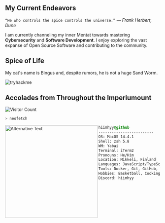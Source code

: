 ## My Current Endeavors

`“He who controls the spice controls the universe.”` ― _Frank Herbert, Dune_

I am currently channeling my inner Mentat towards mastering **Cybersecurity** and **Software Development**. I enjoy exploring the vast expanse of Open Source Software and contributing to the community.

## Spice of Life

My cat's name is Bingus and, despite rumors, he is not a huge Sand Worm.

![tryhackme](https://tryhackme-badges.s3.amazonaws.com/hiimhyy.png?1)

## Accolades from Throughout the Imperiumount

![Visitor Count](https://profile-counter.glitch.me/hiimhyy/count.svg)

```zsh
> neofetch
```

<img src="https://i.imgur.com/UE9Vvwy.png" align="left" alt="Alternative Text" width="300" height="300">

```css
hiimhyy@github
-------------------------
OS: MacOS 14.4.1
Shell: zsh 5.8
WM: Yabai
Terminal: iTerm2
Pronouns: He/Him
Location: Mikkeli, Finland
Languages: JavaScript/TypeScript, Python, C#, Golang
Tools: Docker, Git, GitHub, Vim/Neovim
Hobbies: Basketball, Cooking, Hacking (Ethical)
Discord: hiimhyy
```
